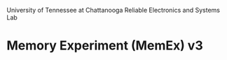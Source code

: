 University of Tennessee at Chattanooga
Reliable Electronics and Systems Lab
# Memory Experiment (MemEx) v3
